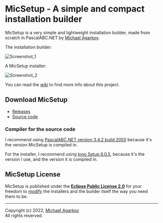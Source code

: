 # MicSetup - A simple and compact installation builder

MicSetup is a very simple and lightweight installation builder, made from scratch in PascalABC.NET by [Michael Agarkov](https://github.com/MichaelAgarkov).

The installation builder:

![Screenshot_1](https://user-images.githubusercontent.com/81249219/120381561-4430f000-c32b-11eb-8168-fdcda57f6fa4.png)

A MicSetup installer:

![Screenshot_2](https://user-images.githubusercontent.com/81249219/126207884-c3316555-4ff9-4034-957e-0a7defaffd39.png)

You can read the [wiki](https://github.com/MichaelAgarkov/MicSetup/wiki) to find more info about this project.

## Download MicSetup

- [Releases](https://github.com/MichaelAgarkov/MicSetup/releases)
- [Source code](https://github.com/MichaelAgarkov/MicSetup)

### Compiler for the source code
I recommend using [PascalABC.NET version 3.4.2 build 2050](https://archive.org/download/pascalabc.net/PascalABCNETWithDotNetSetup.exe) because it's the version MicSetup is compiled in.

For the installer, I recommend using [Inno Setup 6.0.5](https://archive.org/download/InnoSetup6.0.5/innosetup-6.0.5.exe), because it's the version I use, and the version it is compiled in.

## MicSetup License
MicSetup is published under the [**Eclipse Public License 2.0**](https://github.com/MichaelAgarkov/MicSetup/blob/main/License.txt) for your freedom to [modify](https://github.com/MichaelAgarkov/MicSetup/wiki/Modifying) the installers and the builder itself the way you need them to be.

---
Copyright (c) 2022, [Michael Agarkov](https://github.com/MichaelAgarkov)
<br>
All rights reserved.
